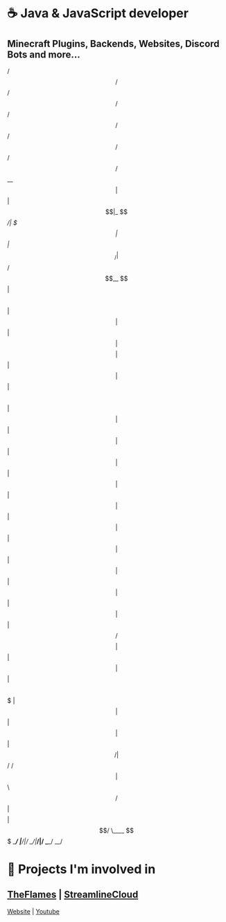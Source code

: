 # ☕️ Java & JavaScript developer
## Minecraft Plugins, Backends, Websites, Discord Bots and more...


  /$$$$$$  /$$   /$$ /$$$$$$ /$$   /$$ /$$$$$$ /$$        /$$$$$$ 
 /$$__  $$| $$  | $$|_  $$_/| $$$ | $$|_  $$_/| $$       /$$__  $$
| $$  \ $$| $$  | $$  | $$  | $$$$| $$  | $$  | $$      | $$  \ $$
| $$  | $$| $$  | $$  | $$  | $$ $$ $$  | $$  | $$      | $$  | $$
| $$  | $$| $$  | $$  | $$  | $$  $$$$  | $$  | $$      | $$  | $$
| $$/$$ $$| $$  | $$  | $$  | $$\  $$$  | $$  | $$      | $$  | $$
|  $$$$$$/|  $$$$$$/ /$$$$$$| $$ \  $$ /$$$$$$| $$$$$$$$|  $$$$$$/
 \____ $$$ \______/ |______/|__/  \__/|______/|________/ \______/ 
      \__/                                                        
                                                                                                                               

# 🔨 Projects I'm involved in
## [TheFlames](https://the-flames.de) | [StreamlineCloud](https://streamlinemc.cloud)

[Website](https://quinilo.de) | [Youtube](https://www.youtube.com/@quinilo)

